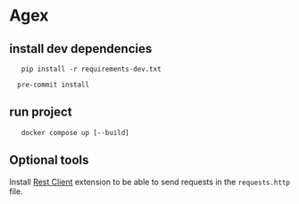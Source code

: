 # Agex

## install dev dependencies

```shell
   pip install -r requirements-dev.txt
 ```

 ```shell
   pre-commit install
 ```

## run project

```shell
   docker compose up [--build]
 ```

## Optional tools
Install [Rest Client](https://marketplace.visualstudio.com/items?itemName=humao.rest-client) extension to be able to send requests in the `requests.http` file.
